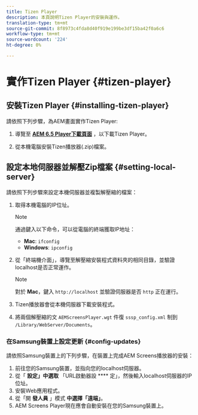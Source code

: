 ```yaml
---
title: Tizen Player
description: 本頁說明Tizen Player的安裝與運作。
translation-type: tm+mt
source-git-commit: 8f8973c4fda8d40f919e199be3df15ba42f0a6c6
workflow-type: tm+mt
source-wordcount: '224'
ht-degree: 0%

---
```



# 實作Tizen Player {#tizen-player}

## 安裝Tizen Player {#installing-tizen-player}

請依照下列步驟，為AEM畫面實作Tizen Player:

1. 導覽至 [**AEM 6.5 Player下載頁面**](https://download.macromedia.com/screens/) ，以下載Tizen Player。

1. 從本機電腦安裝Tizen播放器(.zip)檔案。

## 設定本地伺服器並解壓Zip檔案 {#setting-local-server}

請依照下列步驟來設定本機伺服器並複製解壓縮的檔案：

1. 取得本機電腦的IP位址。

   >[!NOTE]
   >通過鍵入以下命令，可以從電腦的終端獲取IP地址：
   >* **Mac**: `ifconfig`
   >* **Windows**: `ipconfig`


1. 從「終端機介面」，導覽至解壓縮安裝程式資料夾的相同目錄，並驗證localhost是否正常運作。

   >[!NOTE]
   >對於 **Mac**，鍵入 `http://localhost` 並驗證伺服器是否 `http` 正在運行。

1. Tizen播放器會從本機伺服器下載安裝程式。

1. 將兩個解壓縮的文 `AEMScreensPlayer.wgt` 件復 `sssp_config.xml` 制到 `/Library/WebServer/Documents`。

### 在Samsung裝置上設定更新 {#config-updates}

請依照Samsung裝置上的下列步驟，在裝置上完成AEM Screens播放器的安裝：

1. 前往您的Samsung裝置，並指向您的localhost伺服器。
1. 從「 **設定」中選取** 「URL啟動器設 **** 定」，然後輸入localhost伺服器的IP位址。
1. 安裝Web應用程式。
1. 從「開 **發人員** 」模式 **中選擇「遠端」**。
1. AEM Screens Player現在應會自動安裝在您的Samsung裝置上。


